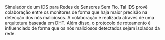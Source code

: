 Simulador de um IDS para Redes de Sensores Sem Fio. Tal IDS provê colaboração entre os monitores de forma que haja maior precisão na detecção dos nós maliciosos. A colaboração é realizada através de uma arquitetura baseada em DHT. Além disso, o protocolo de roteamento é influenciado de forma que os nós maliciosos detectados sejam isolados da rede.